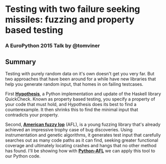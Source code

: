 # Testing with two failure seeking missiles: fuzzing and property based testing
### A EuroPython 2015 Talk by @tomviner

## Summary

Testing with purely random data on it's own doesn't get you very far. But
two approaches that have been around for a while have new libraries that
help you generate random input, that homes in on failing testcases.

First **[Hypothesis](https://hypothesis.readthedocs.org/en/latest/)**, a Python implementation and update of the Haskell library QuickCheck. Known as property based testing, you specify a property of your
code that must hold, and Hypothesis does its best to find a counterexample.
It then shrinks this to find the minimal input that contradicts your property.

Second, **[American fuzzy lop](http://lcamtuf.coredump.cx/afl/)** (AFL), is a young fuzzing library that's already
achieved an impressive trophy case of bug discoveries. Using
instrumentation and genetic algorithms, it generates test input that
carefully searches out as many code paths as it can find, seeking greater
functional coverage and ultimately locating crashes and hangs that no other
method has found. I'll be showing how with **[Python-AFL](http://jwilk.net/software/python-afl)** we can apply this
tool to our Python code.
